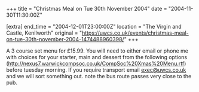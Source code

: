 +++
title = "Christmas Meal on Tue 30th November 2004"
date = "2004-11-30T11:30:00Z"

[extra]
end_time = "2004-12-01T23:00:00Z"
location = "The Virgin and Castle, Kenilworth"
original = "https://uwcs.co.uk/events/christmas-meal-on-tue-30th-november-2004-1474488960398/"
+++

A 3 course set menu for £15.99. You will need to either email or phone me with choices for your starter, main and dessert from the following options (http://nexus7.warwickcompsoc.co.uk/CompSoc%20Xmas%20Menu.rtf) before tuesday morning.  If you require transport email exec@uwcs.co.uk and we will sort something out. note the bus route passes very close to the pub.

